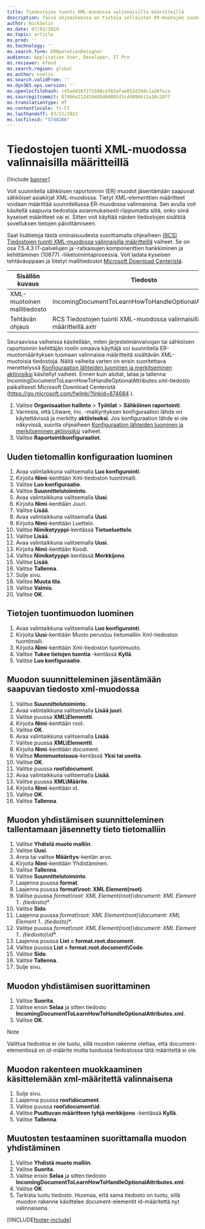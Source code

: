 ```yaml
---
title: Tiedostojen tuonti XML-muodossa valinnaisilla määritteillä
description: Tässä ohjeaiheessa on tietoja sellaisten ER-muotojen suunnittelemisesta, joissa määritetään XML-määritteet jäsentämään saapuvat sähköiset asiakirjat XML-muodossa.
author: NickSelin
ms.date: 07/03/2019
ms.topic: article
ms.prod: ''
ms.technology: ''
ms.search.form: EROperationDesigner
audience: Application User, Developer, IT Pro
ms.reviewer: kfend
ms.search.region: global
ms.author: nselin
ms.search.validFrom: ''
ms.dyn365.ops.version: ''
ms.openlocfilehash: cd5add18f2f1588cef02afae052d29dc1a28face
ms.sourcegitcommit: 074b6e212d19dd5d84881d1cdd096611a18c207f
ms.translationtype: HT
ms.contentlocale: fi-FI
ms.lasthandoff: 03/31/2021
ms.locfileid: "5748266"
---
```

# <a name="import-files-in-xml-format-with-optional-attributes"></a>Tiedostojen tuonti XML-muodossa valinnaisilla määritteillä

[!include [banner](../includes/banner.md)]

Voit suunnitella sähköisen raportoinnin (ER) muodot jäsentämään saapuvat sähköiset asiakirjat XML-muodossa. Tietyt XML-elementtien määritteet voidaan määrittää suunnitellussa ER-muodossa valinnaisina. Sen avulla voit käsitellä saapuvia tiedostoja asianmukaisesti riippumatta siitä, onko siinä kyseiset määritteet vai ei. Sitten voit käyttää näiden tiedostojen sisältöä sovelluksen tietojen päivittämiseen.

Saat lisätietoja tästä ominaisuudesta suorittamalla ohjeaiheen [(RCS) Tiedostojen tuonti XML-muodossa valinnaisilla määritteillä](tasks/import-files-xml-format-optional-attributes.md) vaiheet. Se on osa 7.5.4.3 IT-palvelujen ja -ratkaisujen komponenttien hankkiminen ja kehittäminen (10677) -liiketoimintaprosessia. Voit ladata kyseisen tehtäväoppaan ja liitetyt mallitiedostot [Microsoft Download Centeristä](https://go.microsoft.com/fwlink/?linkid=874684).


| Sisällön kuvaus       | Tiedosto                                                         |
|---------------------------|--------------------------------------------------------------|
| XML-muotoinen mallitiedosto | IncomingDocumentToLearnHowToHandleOptionalAttributes.xml     |
| Tehtävän ohjaus                | RCS Tiedostojen tuonti XML-muodossa valinnaisilla määritteillä.axtr |


Seuraavissa vaiheissa käsitellään, miten järjestelmänvalvojan tai sähköisen raportoinnin kehittäjän roolin omaava käyttäjä voi suunnitella ER-muotomäärityksen tuomaan valinnaisia määritteitä sisältävän XML-muotoisia tiedostoja. Näitä vaiheita varten on ensin suoritettava menettelyssä [Konfiguraation lähteiden luominen ja merkitseminen aktiivisiksi](tasks/er-configuration-provider-mark-it-active-2016-11.md) käsitellyt vaiheet. Ennen kuin aloitat, lataa ja tallenna IncomingDocumentToLearnHowToHandleOptionalAttributes.xml-tiedosto paikallisesti Microsoft Download Centeristä (https://go.microsoft.com/fwlink/?linkid=874684 ).

1. Valitse **Organisaation hallinto** > **Työtilat** > **Sähköinen raportointi**.
2. Varmista, että Litware, Inc. -malliyrityksen konfiguraation lähde on käytettävissä ja merkitty **aktiiviseksi**. Jos konfiguraation lähde ei ole näkyvissä, suorita ohjeaiheen [Konfiguraation lähteiden luominen ja merkitseminen aktiivisiksi](tasks/er-configuration-provider-mark-it-active-2016-11.md) vaiheet.
3. Valitse **Raportointikonfiguraatiot**.

## <a name="create-a-new-data-model-configuration"></a>Uuden tietomallin konfiguraation luominen
1. Avaa valintaikkuna valitsemalla **Luo konfigurointi**.
2. Kirjoita **Nimi**-kenttään Xml-tiedoston tuontimalli.
3. Valitse **Luo konfiguraatio**.
4. Valitse **Suunnittelutoiminto**.
5. Avaa valintaikkuna valitsemalla **Uusi**.
6. Kirjoita **Nimi**-kenttään Juuri.
7. Valitse **Lisää**.
8. Avaa valintaikkuna valitsemalla **Uusi**.
9. Kirjoita **Nimi**-kenttään Luettelo.
10.    Valitse **Nimiketyyppi**-kentässä **Tietueluettelo**.
11.    Valitse **Lisää**.
12.    Avaa valintaikkuna valitsemalla **Uusi**.
13.    Kirjoita **Nimi**-kenttään Koodi.
14.    Valitse **Nimiketyyppi**-kentässä **Merkkijono**.
15.    Valitse **Lisää**.
16.    Valitse **Tallenna**.
17.    Sulje sivu.
18.    Valitse **Muuta tila**.
19.    Valitse **Valmis**.
20.    Valitse **OK**.

## <a name="create-a-format-for-data-import"></a>Tietojen tuontimuodon luominen
1. Avaa valintaikkuna valitsemalla **Luo konfigurointi**.
2. Kirjoita **Uusi**-kenttään Muoto perustuu tietomalliin Xml-tiedoston tuontimalli.
3. Kirjoita **Nimi**-kenttään Xml-tiedoston tuontimuoto. 
4. Valitse **Tukee tietojen tuontia** -kentässä **Kyllä**.
5. Valitse **Luo konfiguraatio**.

## <a name="design-a-format-to-parse-incoming-file-in-xml-format"></a>Muodon suunnitteleminen jäsentämään saapuvan tiedosto xml-muodossa
1. Valitse **Suunnittelutoiminto**.
2. Avaa valintaikkuna valitsemalla **Lisää juuri**.
3. Valitse puussa **XML\Elementti**.
4. Kirjoita **Nimi**-kenttään root.
5. Valitse **OK**.
6. Avaa valintaikkuna valitsemalla **Lisää**.
7. Valitse puussa **XML\Elementti**.
8. Kirjoita **Nimi**-kenttään document.
9. Valitse **Monimuotoisuus**-kentässä **Yksi tai useita**.
10.    Valitse **OK**.
11.    Valitse puussa **root\document**.
12.    Avaa valintaikkuna valitsemalla **Lisää**.
13.    Valitse puussa **XML\Määrite**.
14.    Kirjoita **Nimi**-kenttään id.
15.    Valitse **OK**.
16.    Valitse **Tallenna**.

## <a name="design-a-format-mapping-to-save-parsed-information-to-data-model"></a>Muodon yhdistämisen suunnitteleminen tallentamaan jäsennetty tieto tietomalliin
1.    Valitse **Yhdistä muoto malliin**.
2.    Valitse **Uusi**.
3.    Anna tai valitse **Määritys**-kentän arvo.
4.    Kirjoita **Nimi**-kenttään Yhdistäminen.
5.    Valitse **Tallenna**.
6.    Valitse **Suunnittelutoiminto**.
7.    Laajenna puussa **format**.
8.    Laajenna puussa **format\root: XML Element(root)**.
9.    Valitse puussa **format\root: XML Element(root)\document: XML Element 1..* (tiedosto)**.
10.    Valitse **Sido**.
11.    Laajenna puussa **format\root: XML Element(root)\document: XML Element 1..* (tiedosto)**.
12.    Valitse puussa **format\root: XML Element(root)\document: XML Element 1..* (tiedosto)\id**.
13.    Laajenna puussa **List = format.root.document**.
14.    Valitse puussa **List = format.root.document\Code**.
15.    Valitse **Sido**.
16.    Valitse **Tallenna**.
17.    Sulje sivu.

## <a name="run-format-mapping"></a>Muodon yhdistämisen suorittaminen
1. Valitse **Suorita**.
2. Valitse ensin **Selaa** ja sitten tiedosto **IncomingDocumentToLearnHowToHandleOptionalAttributes.xml**.
3. Valitse **OK**.

> [!NOTE]
> Valittua tiedostoa ei ole tuotu, sillä muodon rakenne olettaa, että document-elementissä on id-määrite mutta tuodussa tiedostossa tätä määritettä ei ole.

## <a name="modify-format-structure-to-handle-xml-attribute-as-optional"></a>Muodon rakenteen muokkaaminen käsittelemään xml-määritettä valinnaisena
1. Sulje sivu.
2. Laajenna puussa **root\document**.
3. Valitse puussa **root\document\id**.
4. Valitse **Puuttuvan määritteen tyhjä merkkijono** -kentässä **Kyllä**.
5. Valitse **Tallenna**.

## <a name="run-format-mapping-to-test-changes"></a>Muutosten testaaminen suorittamalla muodon yhdistäminen
1. Valitse **Yhdistä muoto malliin**.
2. Valitse **Suorita**.
3. Valitse ensin **Selaa** ja sitten tiedosto **IncomingDocumentToLearnHowToHandleOptionalAttributes.xml**.
4. Valitse **OK**.
5. Tarkista luotu tiedosto. Huomaa, että sama tiedosto on tuotu, sillä muodon rakenne käsittelee document-elementit id-määritettä nyt valinnaisena.


[!INCLUDE[footer-include](../../../includes/footer-banner.md)]